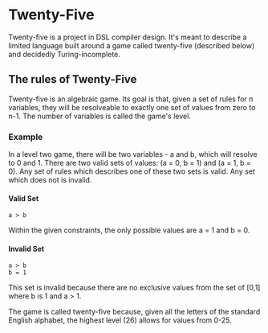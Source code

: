# Twenty-Five
Twenty-five is a project in DSL compiler design. It's meant to describe a limited language built around a game called twenty-five (described below) and decidedly Turing-incomplete.

## The rules of Twenty-Five
Twenty-five is an algebraic game. Its goal is that, given a set of rules for n variables, they will be resolveable to exactly one set of values from zero to n-1. The number of variables is called the game's level.

### Example
In a level two game, there will be two variables - a and b, which will resolve to 0 and 1. There are two valid sets of values: (a = 0, b = 1) and (a = 1, b = 0). Any set of rules which describes one of these two sets is valid. Any set which does not is invalid.

#### Valid Set
```
a > b
```
Within the given constraints, the only possible values are a = 1 and b = 0.

#### Invalid Set
```
a > b
b = 1
```

This set is invalid because there are no exclusive values from the set of [0,1] where b is 1 and a > 1.

The game is called twenty-five because, given all the letters of the standard English alphabet, the highest level (26) allows for values from 0-25.
